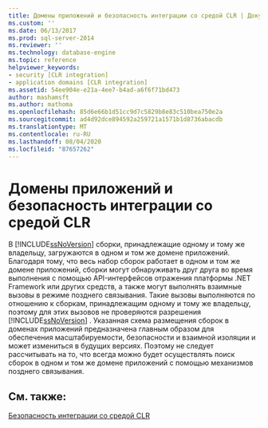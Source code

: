 ```yaml
---
title: Домены приложений и безопасность интеграции со средой CLR | Документация Майкрософт
ms.custom: ''
ms.date: 06/13/2017
ms.prod: sql-server-2014
ms.reviewer: ''
ms.technology: database-engine
ms.topic: reference
helpviewer_keywords:
- security [CLR integration]
- application domains [CLR integration]
ms.assetid: 54ee904e-e21a-4ee7-b4ad-a6f6f71bd473
author: mashamsft
ms.author: mathoma
ms.openlocfilehash: 85d6e66b1d51cc9d7c5829b8e83c510bea750e2a
ms.sourcegitcommit: ad4d92dce894592a259721a1571b1d8736abacdb
ms.translationtype: MT
ms.contentlocale: ru-RU
ms.lasthandoff: 08/04/2020
ms.locfileid: "87657262"
---
```

# <a name="application-domains-and-clr-integration-security"></a>Домены приложений и безопасность интеграции со средой CLR
  В [!INCLUDE[ssNoVersion](../../includes/ssnoversion-md.md)] сборки, принадлежащие одному и тому же владельцу, загружаются в одном и том же домене приложений. Благодаря тому, что весь набор сборок работает в одном и том же домене приложений, сборки могут обнаруживать друг друга во время выполнения с помощью API-интерфейсов отражения платформы .NET Framework или других средств, а также могут выполнять взаимные вызовы в режиме позднего связывания. Такие вызовы выполняются по отношению к сборкам, принадлежащим одному и тому же владельцу, поэтому для этих вызовов не проверяются разрешения [!INCLUDE[ssNoVersion](../../includes/ssnoversion-md.md)] . Указанная схема размещения сборок в доменах приложений предназначена главным образом для обеспечения масштабируемости, безопасности и взаимной изоляции и может измениться в будущих версиях. Поэтому не следует рассчитывать на то, что всегда можно будет осуществлять поиск сборок в одном и том же домене приложений с помощью механизмов позднего связывания.  
  
## <a name="see-also"></a>См. также:  
 [Безопасность интеграции со средой CLR](../../relational-databases/clr-integration/security/clr-integration-security.md)  
  
  
